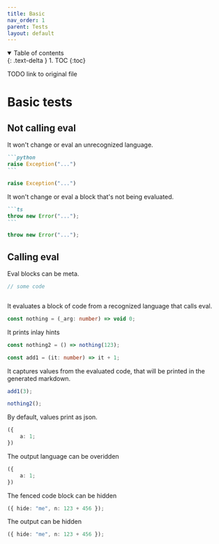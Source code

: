 ```yaml
---
title: Basic
nav_order: 1
parent: Tests
layout: default
---
```


<details open markdown="block">
  <summary>
    Table of contents
  </summary>
  {: .text-delta }
1. TOC
{:toc}
</details>

TODO link to original file

# Basic tests

## Not calling eval

It won't change or eval an unrecognized language.

````md
```python
raise Exception("...")
```
````

```python
raise Exception("...")
```

It won't change or eval a block that's not being evaluated.

````md
```ts
throw new Error("...");
```
````

```ts
throw new Error("...");
```

## Calling eval

Eval blocks can be meta.

```ts eval --meta
// some code
```

<!-- Eval blocks can be empty. -->

```ts eval --hide

```

It evaluates a block of code from a recognized language that calls eval.

```ts eval --meta
const nothing = (_arg: number) => void 0;
```

It prints inlay hints

```ts eval --meta
const nothing2 = () => nothing(123);
```

```ts eval
const add1 = (it: number) => it + 1;
```

It captures values from the evaluated code, that will be printed in the generated markdown.

```ts eval --meta
add1(3);
```

```ts eval
nothing2();
```

By default, values print as json.

```ts eval
({
    a: 1;
})
```

The output language can be overidden

```ts eval --out=jsonjs --meta
({
    a: 1;
})
```

The fenced code block can be hidden

```ts eval --meta --hide
({ hide: "me", n: 123 + 456 });
```

The output can be hidden

```ts eval --meta --hideout
({ hide: "me", n: 123 + 456 });
```
